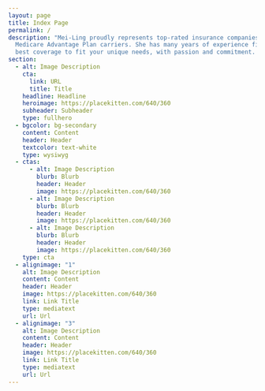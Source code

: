 ```yaml
---
layout: page
title: Index Page
permalink: /
description: "Mei-Ling proudly represents top-rated insurance companies and
  Medicare Advantage Plan carriers. She has many years of experience finding the
  best coverage to fit your unique needs, with passion and commitment. "
section:
  - alt: Image Description
    cta:
      link: URL
      title: Title
    headline: Headline
    heroimage: https://placekitten.com/640/360
    subheader: Subheader
    type: fullhero
  - bgcolor: bg-secondary
    content: Content
    header: Header
    textcolor: text-white
    type: wysiwyg
  - ctas:
      - alt: Image Description
        blurb: Blurb
        header: Header
        image: https://placekitten.com/640/360
      - alt: Image Description
        blurb: Blurb
        header: Header
        image: https://placekitten.com/640/360
      - alt: Image Description
        blurb: Blurb
        header: Header
        image: https://placekitten.com/640/360
    type: cta
  - alignimage: "1"
    alt: Image Description
    content: Content
    header: Header
    image: https://placekitten.com/640/360
    link: Link Title
    type: mediatext
    url: Url
  - alignimage: "3"
    alt: Image Description
    content: Content
    header: Header
    image: https://placekitten.com/640/360
    link: Link Title
    type: mediatext
    url: Url
---
```

